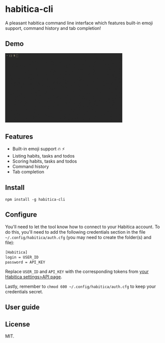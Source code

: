 # habitica-cli

A pleasant habitica command line interface which features built-in emoji support, command history and tab completion!

## Demo

<img alt="Demo" src="./img/demo.gif" width="75%" />

## Features

* Built-in emoji support :fire: :zap:
* Listing habits, tasks and todos
* Scoring habits, tasks and todos
* Command history
* Tab completion

## Install

```
npm install -g habitica-cli
```

## Configure

You'll need to let the tool know how to connect to your Habitica account. To do this, you'll need to add the following credentials section in the file `~/.config/habitica/auth.cfg` (you may need to create the folder(s) and file):

```
[Habitica]
login = USER_ID
password = API_KEY
```

Replace `USER_ID` and `API_KEY` with the corresponding tokens from [your Habitica settings>API page](https://habitica.com/#/options/settings/api).

Lastly, remember to `chmod 600 ~/.config/habitica/auth.cfg` to keep your credentials secret.

## User guide

## License

MIT.

